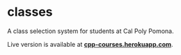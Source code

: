# classes
A class selection system for students at Cal Poly Pomona.

Live version is available at **[cpp-courses.herokuapp.com](https://cpp-courses.herokuapp.com/)**.
